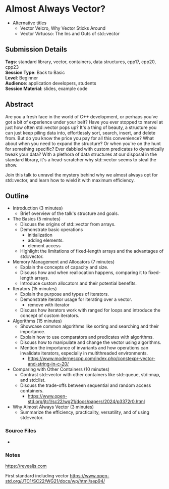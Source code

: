 # Almost Always Vector?
- Alternative titles
    - Vector Velcro, Why Vector Sticks Around
    - Vector Virtuoso: The Ins and Outs of std::vector

## Submission Details
**Tags**: standard library, vector, containers, data structures, cpp17, cpp20, cpp23 <br />
**Session Type**: Back to Basic<br />
**Level**: Beginner<br />
**Audience**: application developers, students<br />
**Session Material**: slides, example code  <br />

## Abstract
Are you a fresh face in the world of C++ development, or perhaps you've got a bit of experience under your belt? Have you ever stopped to marvel at just how often std::vector pops up? It's a thing of beauty, a structure you can just keep piling data into, effortlessly sort, search, insert, and delete from. But do you know the price you pay for all this convenience? What about when you need to expand the structure? Or when you're on the hunt for something specific? Ever dabbled with custom predicates to dynamically tweak your data? With a plethora of data structures at our disposal in the standard library, it's a head-scratcher why std::vector seems to steal the show. 

Join this talk to unravel the mystery behind why we almost always opt for std::vector, and learn how to wield it with maximum efficiency.

## Outline
- Introduction (3 minutes)
    - Brief overview of the talk's structure and goals.
- The Basics (5 minutes)
    - Discuss the origins of std::vector from arrays.
    - Demonstrate basic operations
        - initialization
        - adding elements.
        - element access
    - Highlight the limitations of fixed-length arrays and the advantages of std::vector.
- Memory Management and Allocators (7 minutes)
    - Explain the concepts of capacity and size.
    - Discuss how and when reallocation happens, comparing it to fixed-length arrays.
    - Introduce custom allocators and their potential benefits.
- Iterators (15 minutes)
    - Explain the purpose and types of iterators.
    - Demonstrate iterator usage for iterating over a vector.
        - remove with iterator
    - Discuss how iterators work with ranged for loops and introduce the concept of custom iterators.
- Algorithms (15 minutes)
    - Showcase common algorithms like sorting and searching and their importance.
    - Explain how to use comparators and predicates with algorithms.
    - Discuss how to manipulate and change the vector using algorithms.
    - Mention the importance of invariants and how operations can invalidate iterators, especially in multithreaded environments.
        - https://www.modernescpp.com/index.php/constexpr-vector-and-string-in-c-20/
- Comparing with Other Containers (10 minutes)
    - Contrast std::vector with other containers like std::queue, std::map, and std::list.
    - Discuss the trade-offs between sequential and random access containers.
        - https://www.open-std.org/jtc1/sc22/wg21/docs/papers/2024/p3372r0.html
- Why Almost Always Vector (3 minutes)
    - Summarize the efficiency, practicality, versatility, and of using std::vector.


### Source Files
-

### Notes
https://revealjs.com

First standard including vector
https://www.open-std.org/JTC1/SC22/WG21/docs/wp/html/sep94/
